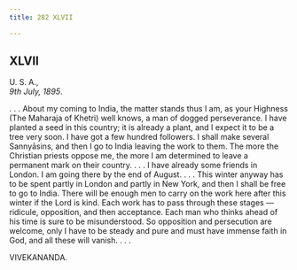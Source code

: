 ```yaml
---
title: 282 XLVII

---
```

  

  


## XLVII

U. S. A.,  
*9th July, 1895*.

. . . About my coming to India, the matter stands thus I am, as your
Highness (The Maharaja of Khetri) well knows, a man of dogged
perseverance. I have planted a seed in this country; it is already a
plant, and I expect it to be a tree very soon. I have got a few hundred
followers. I shall make several Sannyāsins, and then I go to India
leaving the work to them. The more the Christian priests oppose me, the
more I am determined to leave a permanent mark on their country. . . . I
have already some friends in London. I am going there by the end of
August. . . . This winter anyway has to be spent partly in London and
partly in New York, and then I shall be free to go to India. There will
be enough men to carry on the work here after this winter if the Lord is
kind. Each work has to pass through these stages — ridicule, opposition,
and then acceptance. Each man who thinks ahead of his time is sure to be
misunderstood. So opposition and persecution are welcome, only I have to
be steady and pure and must have immense faith in God, and all these
will vanish. . . .

VIVEKANANDA.